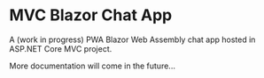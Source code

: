 # MVC Blazor Chat App
A (work in progress) PWA Blazor Web Assembly chat app hosted in ASP.NET Core MVC project.

More documentation will come in the future...
